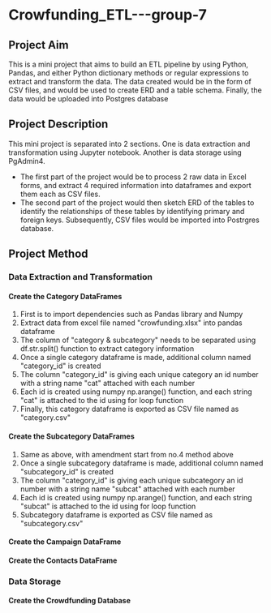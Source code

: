 # Crowfunding_ETL---group-7

## Project Aim
This is a mini project that aims to build an ETL pipeline by using Python, Pandas, and either Python dictionary methods or regular expressions to extract and transform the data.
The data created would be in the form of CSV files, and would be used to create ERD and a table schema. Finally, the data would be uploaded into Postgres database

## Project Description
This mini project is separated into 2 sections. One is data extraction and transformation using Jupyter notebook. Another is data storage using PgAdmin4.
 - The first part of the project would be to process 2 raw data in Excel forms, and extract 4 required information into dataframes and export them each as CSV files. 
 - The second part of the project would then sketch ERD of the tables to identify the relationships of these tables by identifying primary and foreign keys. Subsequently, CSV files would be imported into Postrgres database.  

## Project Method
### Data Extraction and Transformation
#### Create the Category DataFrames
 1. First is to import dependencies such as Pandas library and Numpy
 2. Extract data from excel file named "crowfunding.xlsx" into pandas dataframe
 3. The column of "category & subcategory" needs to be separated using df.str.split() function to extract category information
 4. Once a single category dataframe is made, additional column named "category_id" is created
 5. The column "category_id" is giving each unique category an id number with a string name "cat" attached with each number 
 6. Each id is created using numpy np.arange() function, and each string "cat" is attached to the id using for loop function
 7. Finally, this category dataframe is exported as CSV file named as "category.csv"

#### Create the Subcategory DataFrames
 1. Same as above, with amendment start from no.4 method above
 2. Once a single subcategory dataframe is made, additional column named "subcategory_id" is created
 3. The column "category_id" is giving each unique subcategory an id number with a string name "subcat" attached with each number 
 4. Each id is created using numpy np.arange() function, and each string "subcat" is attached to the id using for loop function
 5. Subcategory dataframe is exported as CSV file named as "subcategory.csv" 

#### Create the Campaign DataFrame
#### Create the Contacts DataFrame

### Data Storage
#### Create the Crowdfunding Database
